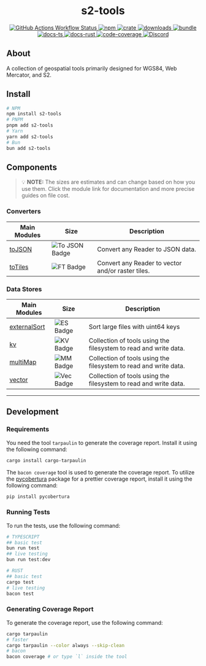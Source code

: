 <h1 style="text-align: center;">
  <div align="center">s2-tools</div>
</h1>

<p align="center">
  <a href="https://img.shields.io/github/actions/workflow/status/Open-S2/s2-tools/test.yml?logo=github">
    <img src="https://img.shields.io/github/actions/workflow/status/Open-S2/s2-tools/test.yml?logo=github" alt="GitHub Actions Workflow Status">
  </a>
  <a href="https://npmjs.org/package/s2-tools">
    <img src="https://img.shields.io/npm/v/s2-tools.svg?logo=npm&logoColor=white" alt="npm">
  </a>
  <a href="https://crates.io/crates/s2-tools">
    <img src="https://img.shields.io/crates/v/s2-tools.svg?logo=rust&logoColor=white" alt="crate">
  </a>
  <a href="https://www.npmjs.com/package/s2-tools">
    <img src="https://img.shields.io/npm/dm/s2-tools.svg" alt="downloads">
  </a>
  <a href="https://bundlejs.com/?q=s2-tools">
    <img src="https://img.shields.io/bundlejs/size/s2-tools" alt="bundle">
  </a>
  <a href="https://open-s2.github.io/s2-tools/">
    <img src="https://img.shields.io/badge/docs-typescript-yellow.svg" alt="docs-ts">
  </a>
  <a href="https://docs.rs/s2-tools">
    <img src="https://img.shields.io/badge/docs-rust-yellow.svg" alt="docs-rust">
  </a>
  <a href="https://coveralls.io/github/Open-S2/s2-tools?branch=master">
    <img src="https://coveralls.io/repos/github/Open-S2/s2-tools/badge.svg?branch=master" alt="code-coverage">
  </a>
  <a href="https://discord.opens2.com">
    <img src="https://img.shields.io/discord/953563031701426206?logo=discord&logoColor=white" alt="Discord">
  </a>
</p>

## About

A collection of geospatial tools primarily designed for WGS84, Web Mercator, and S2.

## Install

```bash
# NPM
npm install s2-tools
# PNPM
pnpm add s2-tools
# Yarn
yarn add s2-tools
# Bun
bun add s2-tools
```

## Components

> 💡 **NOTE:** The sizes are estimates and can change based on how you use them. Click the module link for documentation and more precise guides on file cost.

### Converters

| Main Modules             | Size                          | Description                                                      |
| ------------------------ | ----------------------------- | ---------------------------------------------------------------- |
| [toJSON]                 | ![To JSON Badge][toJSONBadge] | Convert any Reader to JSON data.                                 |
| [toTiles]                | ![FT Badge][toTilesBadge]     | Convert any Reader to vector and/or raster tiles.                |

[toJSON]: https://github.com/Open-S2/s2-tools/tree/master/docs-ts/converters/toJSON.md
[toJSONBadge]: https://deno.bundlejs.com/badge?q=s2-tools&treeshake=[{+toJSON,toJSONLD,BufferReader+}]
[toTiles]: https://github.com/Open-S2/s2-tools/tree/master/docs-ts/converters/toTiles.md
[toTilesBadge]: https://deno.bundlejs.com/badge?q=s2-tools&treeshake=[{+toTiles,BufferReader+}]

### Data Stores

| Main Modules             | Size                          | Description                                                      |
| ------------------------ | ----------------------------- | ---------------------------------------------------------------- |
| [externalSort]           | ![ES Badge][esBadge]          | Sort large files with uint64 keys                                |
| [kv]                     | ![KV Badge][kvBadge]          | Collection of tools using the filesystem to read and write data. |
| [multiMap]               | ![MM Badge][mmBadge]          | Collection of tools using the filesystem to read and write data. |
| [vector]                 | ![Vec Badge][vecBadge]        | Collection of tools using the filesystem to read and write data. |

[externalSort]: https://github.com/Open-S2/s2-tools/tree/master/docs-ts/dataStores/externalSort.md
[esBadge]: https://deno.bundlejs.com/badge?q=s2-tools&treeshake=[{+externalSort+}]
[kv]: https://github.com/Open-S2/s2-tools/tree/master/docs-ts/dataStores/kv.md
[kvBadge]: https://deno.bundlejs.com/badge?q=s2-tools&treeshake=[{KV}]
[multiMap]: https://github.com/Open-S2/s2-tools/tree/master/docs-ts/dataStores/multimap.md
[mmBadge]: https://deno.bundlejs.com/badge?q=s2-tools&treeshake=[{MultiMap}]
[vector]: https://github.com/Open-S2/s2-tools/tree/master/docs-ts/dataStores/vector.md
[vecBadge]: https://deno.bundlejs.com/badge?q=s2-tools&treeshake=[{Vector}]

---

## Development

### Requirements

You need the tool `tarpaulin` to generate the coverage report. Install it using the following command:

```bash
cargo install cargo-tarpaulin
```

The `bacon coverage` tool is used to generate the coverage report. To utilize the [pycobertura](https://pypi.org/project/pycobertura/) package for a prettier coverage report, install it using the following command:

```bash
pip install pycobertura
```

### Running Tests

To run the tests, use the following command:

```bash
# TYPESCRIPT
## basic test
bun run test
## live testing
bun run test:dev

# RUST
## basic test
cargo test
# live testing
bacon test
```

### Generating Coverage Report

To generate the coverage report, use the following command:

```bash
cargo tarpaulin
# faster
cargo tarpaulin --color always --skip-clean
# bacon
bacon coverage # or type `l` inside the tool
```
